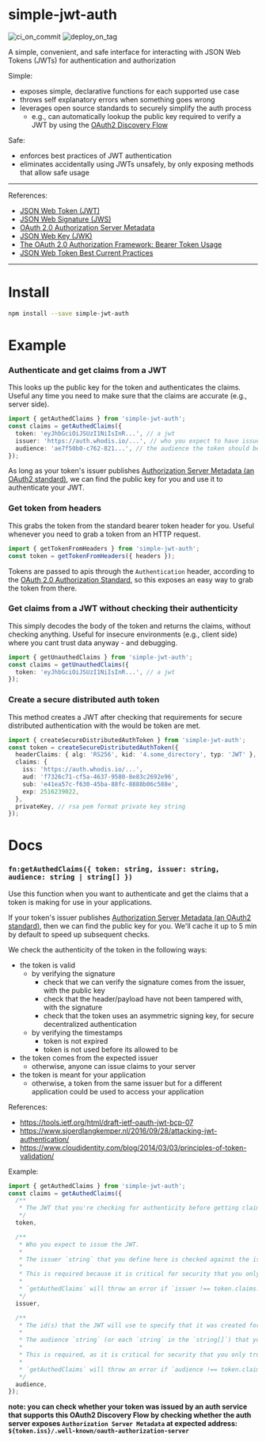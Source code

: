 # simple-jwt-auth

![ci_on_commit](https://github.com/whodisio/simple-jwt-auth/workflows/ci_on_commit/badge.svg)
![deploy_on_tag](https://github.com/whodisio/simple-jwt-auth/workflows/deploy_on_tag/badge.svg)

A simple, convenient, and safe interface for interacting with JSON Web Tokens (JWTs) for authentication and authorization

Simple:

- exposes simple, declarative functions for each supported use case
- throws self explanatory errors when something goes wrong
- leverages open source standards to securely simplify the auth process
  - e.g., can automatically lookup the public key required to verify a JWT by using the [OAuth2 Discovery Flow](https://tools.ietf.org/id/draft-ietf-oauth-discovery-08.html)

Safe:

- enforces best practices of JWT authentication
- eliminates accidentally using JWTs unsafely, by only exposing methods that allow safe usage

---

References:

- [JSON Web Token (JWT)](https://tools.ietf.org/html/rfc7519)
- [JSON Web Signature (JWS)](https://www.rfc-editor.org/rfc/rfc7515.html)
- [OAuth 2.0 Authorization Server Metadata](https://tools.ietf.org/html/rfc8414)
- [JSON Web Key (JWK)](https://tools.ietf.org/html/rfc7517)
- [The OAuth 2.0 Authorization Framework: Bearer Token Usage](https://tools.ietf.org/html/rfc8414)
- [JSON Web Token Best Current Practices](https://tools.ietf.org/html/draft-ietf-oauth-jwt-bcp-07)

---

# Install

```sh
npm install --save simple-jwt-auth
```

# Example

### Authenticate and get claims from a JWT

This looks up the public key for the token and authenticates the claims. Useful any time you need to make sure that the claims are accurate (e.g., server side).

```ts
import { getAuthedClaims } from 'simple-jwt-auth';
const claims = getAuthedClaims({
  token: 'eyJhbGciOiJSUzI1NiIsInR...', // a jwt
  issuer: 'https://auth.whodis.io/...', // who you expect to have issued the token, must match `token.claims.iss`
  audience: 'ae7f50b0-c762-821...', // the audience the token should be for, must match `token.claims.aud`
});
```

As long as your token's issuer publishes [Authorization Server Metadata (an OAuth2 standard)](https://tools.ietf.org/html/rfc8414), we can find the public key for you and use it to authenticate your JWT.

### Get token from headers

This grabs the token from the standard bearer token header for you. Useful whenever you need to grab a token from an HTTP request.

```ts
import { getTokenFromHeaders } from 'simple-jwt-auth';
const token = getTokenFromHeaders({ headers });
```

Tokens are passed to apis through the `Authentication` header, according to the [OAuth 2.0 Authorization Standard](https://tools.ietf.org/html/rfc6750), so this exposes an easy way to grab the token from there.

### Get claims from a JWT without checking their authenticity

This simply decodes the body of the token and returns the claims, without checking anything. Useful for insecure environments (e.g., client side) where you cant trust data anyway - and debugging.

```ts
import { getUnauthedClaims } from 'simple-jwt-auth';
const claims = getUnauthedClaims({
  token: 'eyJhbGciOiJSUzI1NiIsInR...', // a jwt
});
```

### Create a secure distributed auth token

This method creates a JWT after checking that requirements for secure distributed authentication with the would be token are met.

```ts
import { createSecureDistributedAuthToken } from 'simple-jwt-auth';
const token = createSecureDistributedAuthToken({
  headerClaims: { alg: 'RS256', kid: '4.some_directory', typ: 'JWT' },
  claims: {
    iss: 'https://auth.whodis.io/...',
    aud: 'f7326c71-cf5a-4637-9580-8e83c2692e96',
    sub: 'e41ea57c-f630-45ba-88fc-8888b06c588e',
    exp: 2516239022,
  },
  privateKey, // rsa pem format private key string
});
```

# Docs

### `fn:getAuthedClaims({ token: string, issuer: string, audience: string | string[] })`

Use this function when you want to authenticate and get the claims that a token is making for use in your applications.

If your token's issuer publishes [Authorization Server Metadata (an OAuth2 standard)](https://tools.ietf.org/html/rfc8414), then we can find the public key for you. We'll cache it up to 5 min by default to speed up subsequent checks.

We check the authenticity of the token in the following ways:

- the token is valid
  - by verifying the signature
    - check that we can verify the signature comes from the issuer, with the public key
    - check that the header/payload have not been tampered with, with the signature
    - check that the token uses an asymmetric signing key, for secure decentralized authentication
  - by verifying the timestamps
    - token is not expired
    - token is not used before its allowed to be
- the token comes from the expected issuer
  - otherwise, anyone can issue claims to your server
- the token is meant for your application
  - otherwise, a token from the same issuer but for a different application could be used to access your application

References:

- https://tools.ietf.org/html/draft-ietf-oauth-jwt-bcp-07
- https://www.sjoerdlangkemper.nl/2016/09/28/attacking-jwt-authentication/
- https://www.cloudidentity.com/blog/2014/03/03/principles-of-token-validation/

Example:

```ts
import { getAuthedClaims } from 'simple-jwt-auth';
const claims = getAuthedClaims({
  /**
   * The JWT that you're checking for authenticity before getting claims
   */
  token,

  /**
   * Who you expect to issue the JWT.
   *
   * The issuer `string` that you define here is checked against the issuer that the token was issued by (`token.claims.iss`)
   *
   * This is required because it is critical for security that you only accept tokens from expected issuers.
   *
   * `getAuthedClaims` will throw an error if `issuer !== token.claims.iss`
   */
  issuer,

  /**
   * The id(s) that the JWT will use to specify that it was created for your application.
   *
   * The audience `string` (or each `string` in the `string[]`) that you define here is checked against the audience that the token is for (`token.claims.aud`).
   *
   * This is required, as it is critical for security that you only trust tokens that were intended for you
   *
   * `getAuthedClaims` will throw an error if `audience !== token.claims.aud`
   */
  audience,
});
```

**note: you can check whether your token was issued by an auth service that supports this OAuth2 Discovery Flow by checking whether the auth server exposes `Authorization Server Metadata` at expected address: `${token.iss}/.well-known/oauth-authorization-server`**
